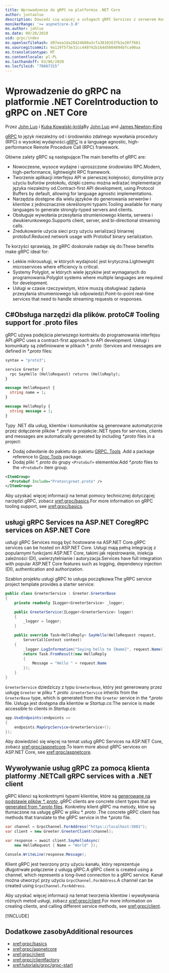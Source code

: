 ```yaml
---
title: Wprowadzenie do gRPC na platformie .NET Core
author: juntaoluo
description: Dowiedz się więcej o usługach gRPC Services z serwerem Kestrel i stosem ASP.NET Core.
monikerRange: '>= aspnetcore-3.0'
ms.author: johluo
ms.date: 09/20/2019
uid: grpc/index
ms.openlocfilehash: d97eea1da28424680a3cfa38102637b1e20ff661
ms.sourcegitcommit: 9a129f5f3e31cc449742b164d5004894bfca90aa
ms.translationtype: MT
ms.contentlocale: pl-PL
ms.lasthandoff: 03/06/2020
ms.locfileid: "78667315"
---
```

# <a name="introduction-to-grpc-on-net-core"></a><span data-ttu-id="b95e5-103">Wprowadzenie do gRPC na platformie .NET Core</span><span class="sxs-lookup"><span data-stu-id="b95e5-103">Introduction to gRPC on .NET Core</span></span>

<span data-ttu-id="b95e5-104">Przez [John Luo](https://github.com/juntaoluo) i [Kuba Kowalski-króla](https://twitter.com/jamesnk)</span><span class="sxs-lookup"><span data-stu-id="b95e5-104">By [John Luo](https://github.com/juntaoluo) and [James Newton-King](https://twitter.com/jamesnk)</span></span>

<span data-ttu-id="b95e5-105">[gRPC](https://grpc.io/docs/guides/) to język niezależny od i środowisko zdalnego wywołania procedury (RPC) o wysokiej wydajności.</span><span class="sxs-lookup"><span data-stu-id="b95e5-105">[gRPC](https://grpc.io/docs/guides/) is a language agnostic, high-performance Remote Procedure Call (RPC) framework.</span></span>

<span data-ttu-id="b95e5-106">Główne zalety gRPC są następujące:</span><span class="sxs-lookup"><span data-stu-id="b95e5-106">The main benefits of gRPC are:</span></span>
* <span data-ttu-id="b95e5-107">Nowoczesne, wysoce wydajne i uproszczone środowisko RPC.</span><span class="sxs-lookup"><span data-stu-id="b95e5-107">Modern, high-performance, lightweight RPC framework.</span></span>
* <span data-ttu-id="b95e5-108">Tworzenie aplikacji interfejsu API w pierwszej kolejności, domyślnie przy użyciu buforów protokołu, dzięki czemu można wdrażać implementacje języka niezależny od.</span><span class="sxs-lookup"><span data-stu-id="b95e5-108">Contract-first API development, using Protocol Buffers by default, allowing for language agnostic implementations.</span></span>
* <span data-ttu-id="b95e5-109">Narzędzia dostępne dla wielu języków do generowania serwerów i klientów z jednoznacznie określonymi typami.</span><span class="sxs-lookup"><span data-stu-id="b95e5-109">Tooling available for many languages to generate strongly-typed servers and clients.</span></span>
* <span data-ttu-id="b95e5-110">Obsługuje wywołania przesyłania strumieniowego klienta, serwera i dwukierunkowego.</span><span class="sxs-lookup"><span data-stu-id="b95e5-110">Supports client, server, and bi-directional streaming calls.</span></span>
* <span data-ttu-id="b95e5-111">Zredukowanie użycia sieci przy użyciu serializacji binarnej protobuf.</span><span class="sxs-lookup"><span data-stu-id="b95e5-111">Reduced network usage with Protobuf binary serialization.</span></span>

<span data-ttu-id="b95e5-112">Te korzyści sprawiają, że gRPC doskonale nadaje się do:</span><span class="sxs-lookup"><span data-stu-id="b95e5-112">These benefits make gRPC ideal for:</span></span>
* <span data-ttu-id="b95e5-113">Lekkie mikrousługi, w których wydajność jest krytyczna.</span><span class="sxs-lookup"><span data-stu-id="b95e5-113">Lightweight microservices where efficiency is critical.</span></span>
* <span data-ttu-id="b95e5-114">Systemy Polyglot, w których wiele języków jest wymaganych do programowania.</span><span class="sxs-lookup"><span data-stu-id="b95e5-114">Polyglot systems where multiple languages are required for development.</span></span>
* <span data-ttu-id="b95e5-115">Usługi w czasie rzeczywistym, które muszą obsługiwać żądania przesyłania strumieniowego lub odpowiedzi.</span><span class="sxs-lookup"><span data-stu-id="b95e5-115">Point-to-point real-time services that need to handle streaming requests or responses.</span></span>

## <a name="c-tooling-support-for-proto-files"></a><span data-ttu-id="b95e5-116">C#Obsługa narzędzi dla plików. proto</span><span class="sxs-lookup"><span data-stu-id="b95e5-116">C# Tooling support for .proto files</span></span>

<span data-ttu-id="b95e5-117">gRPC używa podejścia pierwszego kontraktu do programowania interfejsu API.</span><span class="sxs-lookup"><span data-stu-id="b95e5-117">gRPC uses a contract-first approach to API development.</span></span> <span data-ttu-id="b95e5-118">Usługi i komunikaty są zdefiniowane w plikach *\*. proto* :</span><span class="sxs-lookup"><span data-stu-id="b95e5-118">Services and messages are defined in *\*.proto* files:</span></span>

```protobuf
syntax = "proto3";

service Greeter {
  rpc SayHello (HelloRequest) returns (HelloReply);
}

message HelloRequest {
  string name = 1;
}

message HelloReply {
  string message = 1;
}
```

<span data-ttu-id="b95e5-119">Typy .NET dla usług, klientów i komunikatów są generowane automatycznie przez dołączenie plików *\*. proto* w projekcie:</span><span class="sxs-lookup"><span data-stu-id="b95e5-119">.NET types for services, clients and messages are automatically generated by including *\*.proto* files in a project:</span></span>

* <span data-ttu-id="b95e5-120">Dodaj odwołanie do pakietu do pakietu [GRPC. Tools](https://www.nuget.org/packages/Grpc.Tools/) .</span><span class="sxs-lookup"><span data-stu-id="b95e5-120">Add a package reference to [Grpc.Tools](https://www.nuget.org/packages/Grpc.Tools/) package.</span></span>
* <span data-ttu-id="b95e5-121">Dodaj pliki *\*. proto* do grupy `<Protobuf>` elementów.</span><span class="sxs-lookup"><span data-stu-id="b95e5-121">Add *\*.proto* files to the `<Protobuf>` item group.</span></span>

```xml
<ItemGroup>
  <Protobuf Include="Protos\greet.proto" />
</ItemGroup>
```

<span data-ttu-id="b95e5-122">Aby uzyskać więcej informacji na temat pomocy technicznej dotyczącej narzędzi gRPC, zobacz <xref:grpc/basics>.</span><span class="sxs-lookup"><span data-stu-id="b95e5-122">For more information on gRPC tooling support, see <xref:grpc/basics>.</span></span>

## <a name="grpc-services-on-aspnet-core"></a><span data-ttu-id="b95e5-123">usługi gRPC Services na ASP.NET Core</span><span class="sxs-lookup"><span data-stu-id="b95e5-123">gRPC services on ASP.NET Core</span></span>

<span data-ttu-id="b95e5-124">usługi gRPC Services mogą być hostowane na ASP.NET Core.</span><span class="sxs-lookup"><span data-stu-id="b95e5-124">gRPC services can be hosted on ASP.NET Core.</span></span> <span data-ttu-id="b95e5-125">Usługi mają pełną integrację z popularnymi funkcjami ASP.NET Core, takimi jak rejestrowanie, iniekcja zależności (DI), uwierzytelnianie i autoryzacja.</span><span class="sxs-lookup"><span data-stu-id="b95e5-125">Services have full integration with popular ASP.NET Core features such as logging, dependency injection (DI), authentication and authorization.</span></span>

<span data-ttu-id="b95e5-126">Szablon projektu usługi gRPC to usługa początkowa:</span><span class="sxs-lookup"><span data-stu-id="b95e5-126">The gRPC service project template provides a starter service:</span></span>

```csharp
public class GreeterService : Greeter.GreeterBase
{
    private readonly ILogger<GreeterService> _logger;

    public GreeterService(ILogger<GreeterService> logger)
    {
        _logger = logger;
    }

    public override Task<HelloReply> SayHello(HelloRequest request,
        ServerCallContext context)
    {
        _logger.LogInformation("Saying hello to {Name}", request.Name);
        return Task.FromResult(new HelloReply 
        {
            Message = "Hello " + request.Name
        });
    }
}
```

<span data-ttu-id="b95e5-127">`GreeterService` dziedziczy z typu `GreeterBase`, który jest generowany przez usługę `Greeter` w pliku *\*. proto* .</span><span class="sxs-lookup"><span data-stu-id="b95e5-127">`GreeterService` inherits from the `GreeterBase` type, which is generated from the `Greeter` service in the *\*.proto* file.</span></span> <span data-ttu-id="b95e5-128">Usługa jest dostępna dla klientów w *Startup.cs*:</span><span class="sxs-lookup"><span data-stu-id="b95e5-128">The service is made accessible to clients in *Startup.cs*:</span></span>

```csharp
app.UseEndpoints(endpoints =>
{
    endpoints.MapGrpcService<GreeterService>();
});
```

<span data-ttu-id="b95e5-129">Aby dowiedzieć się więcej na temat usług gRPC Services na ASP.NET Core, zobacz <xref:grpc/aspnetcore>.</span><span class="sxs-lookup"><span data-stu-id="b95e5-129">To learn more about gRPC services on ASP.NET Core, see <xref:grpc/aspnetcore>.</span></span>

## <a name="call-grpc-services-with-a-net-client"></a><span data-ttu-id="b95e5-130">Wywoływanie usług gRPC za pomocą klienta platformy .NET</span><span class="sxs-lookup"><span data-stu-id="b95e5-130">Call gRPC services with a .NET client</span></span>

<span data-ttu-id="b95e5-131">gRPC klienci są konkretnymi typami klientów, które są [generowane na podstawie plików *\*. proto* ](xref:grpc/basics#generated-c-assets).</span><span class="sxs-lookup"><span data-stu-id="b95e5-131">gRPC clients are concrete client types that are [generated from *\*.proto* files](xref:grpc/basics#generated-c-assets).</span></span> <span data-ttu-id="b95e5-132">Konkretny klient gRPC ma metody, które są tłumaczone na usługę gRPC w pliku *\*. proto* .</span><span class="sxs-lookup"><span data-stu-id="b95e5-132">The concrete gRPC client has methods that translate to the gRPC service in the *\*.proto* file.</span></span>

```csharp
var channel = GrpcChannel.ForAddress("https://localhost:5001");
var client = new Greeter.GreeterClient(channel);

var response = await client.SayHelloAsync(
    new HelloRequest { Name = "World" });

Console.WriteLine(response.Message);
```

<span data-ttu-id="b95e5-133">Klient gRPC jest tworzony przy użyciu kanału, który reprezentuje długotrwałe połączenie z usługą gRPC.</span><span class="sxs-lookup"><span data-stu-id="b95e5-133">A gRPC client is created using a channel, which represents a long-lived connection to a gRPC service.</span></span> <span data-ttu-id="b95e5-134">Kanał można utworzyć przy użyciu `GrpcChannel.ForAddress`.</span><span class="sxs-lookup"><span data-stu-id="b95e5-134">A channel can be created using `GrpcChannel.ForAddress`.</span></span>

<span data-ttu-id="b95e5-135">Aby uzyskać więcej informacji na temat tworzenia klientów i wywoływania różnych metod usługi, zobacz <xref:grpc/client>.</span><span class="sxs-lookup"><span data-stu-id="b95e5-135">For more information on creating clients, and calling different service methods, see <xref:grpc/client>.</span></span>

[!INCLUDE[](~/includes/gRPCazure.md)]

## <a name="additional-resources"></a><span data-ttu-id="b95e5-136">Dodatkowe zasoby</span><span class="sxs-lookup"><span data-stu-id="b95e5-136">Additional resources</span></span>

* <xref:grpc/basics>
* <xref:grpc/aspnetcore>
* <xref:grpc/client>
* <xref:grpc/clientfactory>
* <xref:tutorials/grpc/grpc-start>
